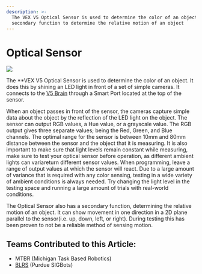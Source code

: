 ```yaml
---
description: >-
  The VEX V5 Optical Sensor is used to determine the color of an object and has
  secondary function to determine the relative motion of an object
---
```


# Optical Sensor

![](https://www.vexrobotics.com/media/catalog/product/cache/d64bdfbef0647162ce6500508a887a85/2/7/276-7043.jpg)

The \*\*VEX V5 Optical Sensor is used to determine the color of an object. It does this by shining an LED light in front of a set of simple cameras. It connects to the [V5 Brain](../../vex-electronics/vex-v5-brain/) through a Smart Port located at the top of the sensor.

When an object passes in front of the sensor, the cameras capture simple data about the object by the reflection of the LED light on the object. The sensor can output RGB values, a Hue value, or a grayscale value. The RGB output gives three separate values; being the Red, Green, and Blue channels. The optimal range for the sensor is between 10mm and 80mm distance between the sensor and the object that it is measuring. It is also important to make sure that light levels remain constant while measuring, make sure to test your optical sensor before operation, as different ambient lights can variareturn different sensor values. When programming, leave a range of output values at which the sensor will react. Due to a large amount of variance that is required with any color sensing, testing in a wide variety of ambient conditions is always needed. Try changing the light level in the testing space and running a large amount of trials with real-world conditions.

The Optical Sensor also has a secondary function, determining the relative motion of an object. It can show movement in one direction in a 2D plane parallel to the sensor\(i.e. up, down, left, or right\). During testing this has been proven to not be a reliable method of sensing motion.

## Teams Contributed to this Article:

* MTBR \(Michigan Task Based Robotics\)
* [BLRS](https://purduesigbots.com/) \(Purdue SIGBots\)

